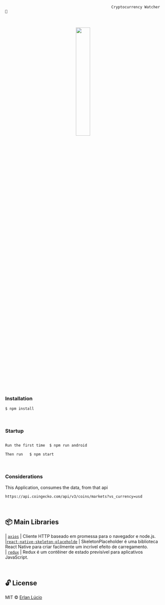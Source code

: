                                                     Cryptocurrency Watcher 🤔

<br>

<p align="center">
<img src="https://user-images.githubusercontent.com/47280551/77914688-b06a1c80-726c-11ea-987a-413eacb269c8.gif" width="30%"/>
<br>

### Installation

```bash
$ npm install
```

<br>

### Startup

```bash

Run the first time  $ npm run android

Then run   $ npm start
```

<br>

### Considerations

This Application, consumes the data, from that api

```bash
https://api.coingecko.com/api/v3/coins/markets?vs_currency=usd
```

<br>

## 📦 Main Libraries

| [`axios`](https://www.npmjs.com/package/axios) | Cliente HTTP baseado em promessa para o navegador e node.js.<br>
|[`react-native-skeleton-placeholde`](https://www.npmjs.com/package/react-native-skeleton-placeholder) | SkeletonPlaceholder é uma biblioteca React Native para criar facilmente um incrível efeito de carregamento.<br>
| [`redux`](https://www.npmjs.com/package/redux) | Redux é um contêiner de estado previsível para aplicativos JavaScript.

<br>

## 🔓 License

MIT © [Erlan Lúcio](https://br.linkedin.com/in/erlan-lucio)
